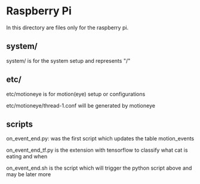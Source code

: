 # Raspberry Pi
In this directory are files only for the raspberry pi.

## system/
system/ is for the system setup and represents "/"

## etc/
etc/motioneye is for motion(eye) setup or configurations

etc/motioneye/thread-1.conf will be generated by motioneye

## scripts

on_event_end.py: was the first script which updates the table motion_events

on_event_end_tf.py is the extension with tensorflow to classify what cat is eating and when

on_event_end.sh is the script which will trigger the python script above and may be later more